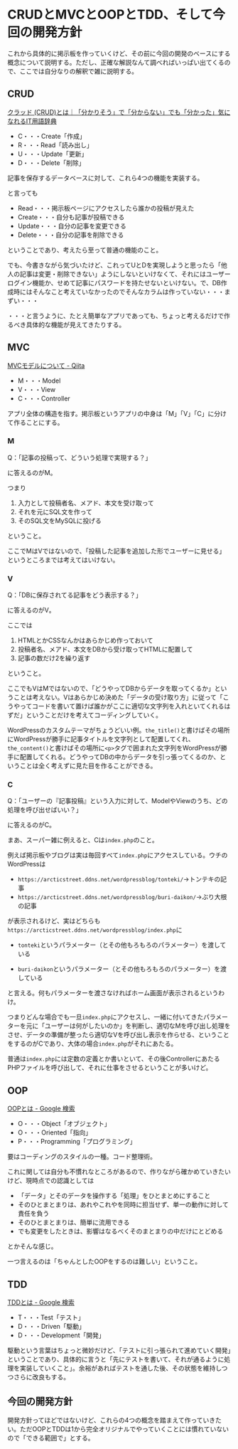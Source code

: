 # CRUDとMVCとOOPとTDD、そして今回の開発方針

これから具体的に掲示板を作っていくけど、その前に今回の開発のベースにする概念について説明する。ただし、正確な解説なんて調べればいっぱい出てくるので、ここでは自分なりの解釈で雑に説明する。

## CRUD

[クラッド \(CRUD\)とは｜「分かりそう」で「分からない」でも「分かった」気になれるIT用語辞典](https://wa3.i-3-i.info/word123.html)

* C・・・Create「作成」
* R・・・Read「読み出し」
* U・・・Update「更新」
* D・・・Delete「削除」

記事を保存するデータベースに対して、これら4つの機能を実装する。

と言っても

* Read・・・掲示板ページにアクセスしたら誰かの投稿が見えた
* Create・・・自分も記事が投稿できる
* Update・・・自分の記事を変更できる
* Delete・・・自分の記事を削除できる

ということであり、考えたら至って普通の機能のこと。

でも、今書きながら気づいたけど、これってUとDを実現しようと思ったら「他人の記事は変更・削除できない」ようにしないといけなくて、それにはユーザーログイン機能か、せめて記事にパスワードを持たせないといけない。で、DB作成時にはそんなこと考えていなかったのでそんなカラムは作っていない・・・まずい・・・

・・・と言うように、たとえ簡単なアプリであっても、ちょっと考えるだけで作るべき具体的な機能が見えてきたりする。

## MVC

[MVCモデルについて \- Qiita](https://qiita.com/s_emoto/items/975cc38a3e0de462966a)

* M・・・Model
* V・・・View
* C・・・Controller

アプリ全体の構造を指す。掲示板というアプリの中身は「M」「V」「C」に分けて作ることにする。

### M

Q：「記事の投稿って、どういう処理で実現する？」

に答えるのがM。

つまり

1. 入力として投稿者名、メアド、本文を受け取って
2. それを元にSQL文を作って
3. そのSQL文をMySQLに投げる

ということ。

ここでMはVではないので、「投稿した記事を追加した形でユーザーに見せる」というところまでは考えてはいけない。

### V

Q：「DBに保存されてる記事をどう表示する？」

に答えるのがV。

ここでは

1. HTMLとかCSSなんかはあらかじめ作っておいて
2. 投稿者名、メアド、本文をDBから受け取ってHTMLに配置して
3. 記事の数だけ2を繰り返す

ということ。

ここでもVはMではないので、「どうやってDBからデータを取ってくるか」ということは考えない。Vはあらかじめ決めた「データの受け取り方」に従って「こうやってコードを書いて置けば誰かがここに適切な文字列を入れといてくれるはずだ」ということだけを考えてコーディングしていく。

WordPressのカスタムテーマがちょうどいい例。`the_title()`と書けばその場所にWordPressが勝手に記事タイトルを文字列として配置してくれ、`the_content()`と書けばその場所に`<p>`タグで囲まれた文字列をWordPressが勝手に配置してくれる。どうやってDBの中からデータを引っ張ってくるのか、ということは全く考えずに見た目を作ることができる。

### C

Q：「ユーザーの『記事投稿』という入力に対して、ModelやViewのうち、どの処理を呼び出せばいい？」

に答えるのがC。

まあ、スーパー雑に例えると、Cは`index.php`のこと。

例えば掲示板やブログは実は毎回すべて`index.php`にアクセスしている。ウチのWordPressは

* `https://arcticstreet.ddns.net/wordpressblog/tonteki/`→トンテキの記事
* `https://arcticstreet.ddns.net/wordpressblog/buri-daikon/`→ぶり大根の記事

が表示されるけど、実はどちらも`https://arcticstreet.ddns.net/wordpressblog/index.php`に

* `tonteki`というパラメーター（とその他もろもろのパラメーター）を渡している

* `buri-daikon`というパラメーター（とその他もろもろのパラメーター）を渡している

と言える。何もパラメーターを渡さなければホーム画面が表示されるというわけ。

つまりどんな場合でも一旦`index.php`にアクセスし、一緒に付いてきたパラメーターを元に「ユーザーは何がしたいのか」を判断し、適切なMを呼び出し処理をさせ、データの準備が整ったら適切なVを呼び出し表示を作らせる、ということをするのがCであり、大体の場合`index.php`がそれにあたる。

普通は`index.php`には定数の定義とか書いといて、その後ControllerにあたるPHPファイルを呼び出して、それに仕事をさせるということが多いけど。

## OOP

[OOPとは \- Google 検索](https://www.google.com/search?q=OOP%E3%81%A8%E3%81%AF&oq=OOP%E3%81%A8%E3%81%AF&aqs=chrome..69i57j0j0i5i30l3.2413j0j7&sourceid=chrome&ie=UTF-8)

* O・・・Object「オブジェクト」
* O・・・Oriented「指向」
* P・・・Programming「プログラミング」

要はコーディングのスタイルの一種。コード整理術。

これに関しては自分も不慣れなところがあるので、作りながら確かめていきたいけど、現時点での認識としては

* 「データ」とそのデータを操作する「処理」をひとまとめにすること
* そのひとまとまりは、あれやこれやを同時に担当せず、単一の動作に対して責任を負う
* そのひとまとまりは、簡単に流用できる
* でも変更をしたときは、影響はなるべくそのまとまりの中だけにとどめる

とかそんな感じ。

一つ言えるのは「ちゃんとしたOOPをするのは難しい」ということ。

## TDD

[TDDとは \- Google 検索](https://www.google.com/search?q=TDD%E3%81%A8%E3%81%AF&oq=TDD%E3%81%A8%E3%81%AF&aqs=chrome..69i57j0l3j0i5i30l4.3555j0j9&sourceid=chrome&ie=UTF-8)

* T・・・Test「テスト」
* D・・・Driven「駆動」
* D・・・Development「開発」

駆動という言葉はちょっと微妙だけど、「テストに引っ張られて進めていく開発」ということであり、具体的に言うと「先にテストを書いて、それが通るように処理を実装していくこと」。余裕があればテストを通した後、その状態を維持しつつさらに改良もする。

## 今回の開発方針

開発方針ってほどではないけど、これらの4つの概念を踏まえて作っていきたい。ただOOPとTDDは1から完全オリジナルでやっていくことには慣れていないので「できる範囲で」とする。